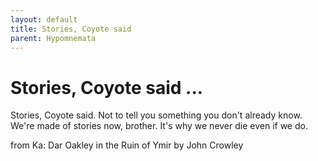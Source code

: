 ```yaml
---
layout: default
title: Stories, Coyote said
parent: Hypomnemata
---
```

# Stories, Coyote said ...

Stories, Coyote said. Not to tell you something you don't already know. We're made of stories now, brother. It's why we never die even if we do.

from Ka: Dar Oakley in the Ruin of Ymir by John Crowley